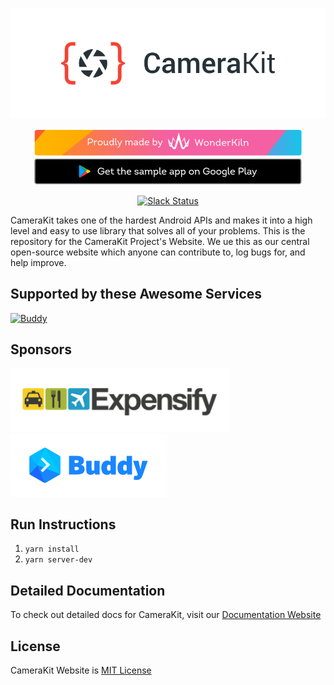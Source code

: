 <p align="center">
    <a href="https://camerakit.website" target="_blank">
        <img alt='CameraKit Header' src='.repo/gh-readme-header.png' />
    </a>
</p>

<p align="center">
    <a href="https://www.wonderkiln.com" target="_blank">
        <img alt='WonderKiln Promo' src='.repo/gh-readme-wk.png'/>
    </a>
    <a href="https://play.google.com/store/apps/details?id=com.camerakit.demo&hl=en" target="_blank">
        <img alt='CameraKit Header' src='.repo/gh-readme-app.png'/>
    </a>
</p>

<p align="center">
    <a href="https://join-slack.camerakit.website"><img src="https://join-slack.camerakit.website/badge.svg" alt="Slack Status"></a>
</p>

CameraKit takes one of the hardest Android APIs and makes it into a high level and easy to use library that solves all of your problems. This is the repository for the CameraKit Project's Website. We ue this as our central open-source website which anyone can contribute to, log bugs for, and help improve.

## Supported by these Awesome Services
[![Buddy](https://assets.buddy.works/automated-dark.svg)](https://buddy.works/)

## Sponsors
<a href="https://www.expensify.com/"><img src=".repo/gh-readme-expensify.png"></a>
<a href="https://www.buddy.works/"><img src=".repo/gh-readme-buddyworks.png"></a>

## Run Instructions
1. `yarn install`
2. `yarn server-dev`

## Detailed Documentation
To check out detailed docs for CameraKit, visit our [Documentation Website](http://docs.camerakit.website)

## License
CameraKit Website is [MIT License](https://github.com/CameraKit/CameraKit-Android/blob/master/LICENSE)